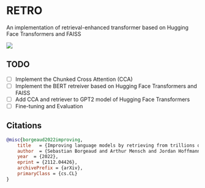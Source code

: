 # RETRO
An implementation of retrieval-enhanced transformer based on Hugging Face Transformers and FAISS

![](https://user-images.githubusercontent.com/38183241/150641412-4cf9cd11-7a00-45f0-b582-f8c76cb16dda.png)

## TODO
- [ ] Implement the Chunked Cross Attention (CCA)
- [ ] Implement the BERT retreiver based on Hugging Face Transformers and FAISS
- [ ] Add CCA and retriever to GPT2 model of Hugging Face Transformers
- [ ] Fine-tuning and Evaluation

## Citations
```bibtex
@misc{borgeaud2022improving,
    title   = {Improving language models by retrieving from trillions of tokens}, 
    author  = {Sebastian Borgeaud and Arthur Mensch and Jordan Hoffmann and Trevor Cai and Eliza Rutherford and Katie Millican and George van den Driessche and Jean-Baptiste Lespiau and Bogdan Damoc and Aidan Clark and Diego de Las Casas and Aurelia Guy and Jacob Menick and Roman Ring and Tom Hennigan and Saffron Huang and Loren Maggiore and Chris Jones and Albin Cassirer and Andy Brock and Michela Paganini and Geoffrey Irving and Oriol Vinyals and Simon Osindero and Karen Simonyan and Jack W. Rae and Erich Elsen and Laurent Sifre},
    year  = {2022},
    eprint = {2112.04426},
    archivePrefix = {arXiv},
    primaryClass = {cs.CL}
}
```
